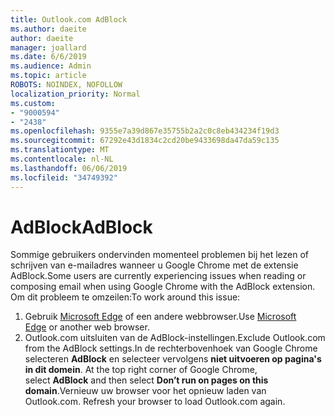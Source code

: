 ```yaml
---
title: Outlook.com AdBlock
ms.author: daeite
author: daeite
manager: joallard
ms.date: 6/6/2019
ms.audience: Admin
ms.topic: article
ROBOTS: NOINDEX, NOFOLLOW
localization_priority: Normal
ms.custom:
- "9000594"
- "2438"
ms.openlocfilehash: 9355e7a39d867e35755b2a2c0c8eb434234f19d3
ms.sourcegitcommit: 67292e43d1834c2cd20be9433698da47da59c135
ms.translationtype: MT
ms.contentlocale: nl-NL
ms.lasthandoff: 06/06/2019
ms.locfileid: "34749392"
---
```

# <a name="adblock"></a><span data-ttu-id="d90ed-102">AdBlock</span><span class="sxs-lookup"><span data-stu-id="d90ed-102">AdBlock</span></span>

<span data-ttu-id="d90ed-103">Sommige gebruikers ondervinden momenteel problemen bij het lezen of schrijven van e-mailadres wanneer u Google Chrome met de extensie AdBlock.</span><span class="sxs-lookup"><span data-stu-id="d90ed-103">Some users are currently experiencing issues when reading or composing email when using Google Chrome with the AdBlock extension.</span></span> <span data-ttu-id="d90ed-104">Om dit probleem te omzeilen:</span><span class="sxs-lookup"><span data-stu-id="d90ed-104">To work around this issue:</span></span>

1. <span data-ttu-id="d90ed-105">Gebruik [Microsoft Edge](https://www.microsoft.com/windows/microsoft-edge) of een andere webbrowser.</span><span class="sxs-lookup"><span data-stu-id="d90ed-105">Use [Microsoft Edge](https://www.microsoft.com/windows/microsoft-edge) or another web browser.</span></span>
1. <span data-ttu-id="d90ed-106">Outlook.com uitsluiten van de AdBlock-instellingen.</span><span class="sxs-lookup"><span data-stu-id="d90ed-106">Exclude Outlook.com from the AdBlock settings.</span></span><span data-ttu-id="d90ed-107">In de rechterbovenhoek van Google Chrome selecteren **AdBlock** en selecteer vervolgens **niet uitvoeren op pagina's in dit domein**.</span><span class="sxs-lookup"><span data-stu-id="d90ed-107"> At the top right corner of Google Chrome, select **AdBlock** and then select **Don’t run on pages on this domain**.</span></span><span data-ttu-id="d90ed-108">Vernieuw uw browser voor het opnieuw laden van Outlook.com.</span><span class="sxs-lookup"><span data-stu-id="d90ed-108"> Refresh your browser to load Outlook.com again.</span></span>